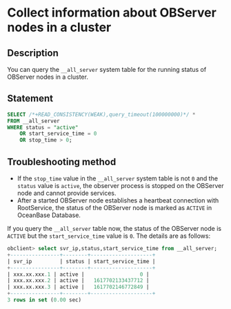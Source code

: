 ﻿# Collect information about OBServer nodes in a cluster

## Description

You can query the `__all_server` system table for the running status of OBServer nodes in a cluster.

## Statement

```SQL
SELECT /*+READ_CONSISTENCY(WEAK),query_timeout(100000000)*/ *
FROM __all_server
WHERE status = "active"
	OR start_service_time = 0
	OR stop_time > 0;
```

## Troubleshooting method

* If the `stop_time` value in the `__all_server` system table is not `0` and the `status` value is `active`, the observer process is stopped on the OBServer node and cannot provide services.
* After a started OBServer node establishes a heartbeat connection with RootService, the status of the OBServer node is marked as `ACTIVE` in OceanBase Database.

If you query the `__all_server` table now, the status of the OBServer node is `ACTIVE` but the `start_service_time` value is `0`. The details are as follows:

```sql
obclient> select svr_ip,status,start_service_time from __all_server;
+----------------+--------+--------------------+
| svr_ip         | status | start_service_time |
+----------------+--------+--------------------+
| xxx.xx.xxx.1 | active |                  0 |
| xxx.xx.xxx.2 | active |   1617702133437712 |
| xxx.xx.xxx.3 | active |   1617702146772849 |
+----------------+--------+--------------------+
3 rows in set (0.00 sec)
```
